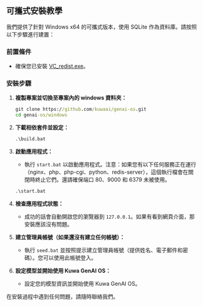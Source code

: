 ## 可攜式安裝教學

我們提供了針對 Windows x64 的可攜式版本，使用 SQLite 作為資料庫。請按照以下步驟進行建置：

### 前置條件
- 確保您已安裝 [VC_redist.exe](https://learn.microsoft.com/zh-tw/cpp/windows/latest-supported-vc-redist?view=msvc-170)。

### 安裝步驟

1. **複製專案並切換至專案內的 windows 資料夾：**
   ```bat
   git clone https://github.com/kuwaai/genai-os.git
   cd genai-os/windows
   ```

2. **下載相依套件並設定：**
   ```bat
   .\build.bat
   ```

3. **啟動應用程式：**
   - 執行 `start.bat` 以啟動應用程式。注意：如果您有以下任何服務正在運行（nginx、php、php-cgi、python、redis-server），這個執行檔會在關閉時終止它們。還請確保端口 80、9000 和 6379 未被使用。
   ```bat
   .\start.bat
   ```

4. **檢查應用程式狀態：**
   - 成功的話會自動開啟您的瀏覽器到 `127.0.0.1`。如果有看到網頁介面，那安裝應該沒有問題。

5. **建立管理員帳號（如果還沒有建立任何帳號）：**
   - 執行 `seed.bat` 並按照提示建立管理員帳號（提供姓名、電子郵件和密碼）。您可以使用此帳號登入。

6. **設定模型並開始使用 Kuwa GenAI OS：**
   - 設定您的模型資訊並開始使用 Kuwa GenAI OS。

在安裝過程中遇到任何問題，請隨時聯絡我們。